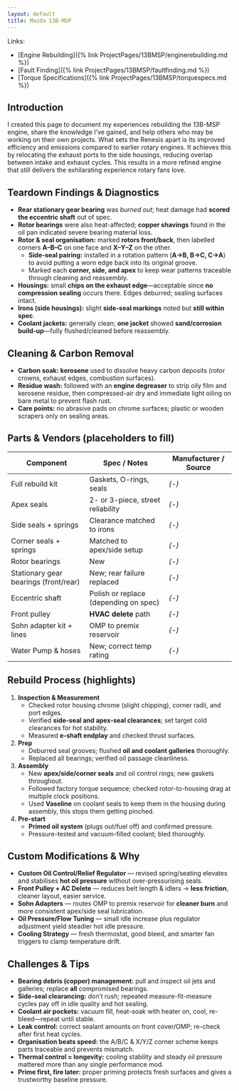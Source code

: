 ```yaml
---
layout: default
title: Mazda 13B-MSP
---
```

Links:
- [Engine Rebuilding]({% link ProjectPages/13BMSP/enginerebuilding.md %})
- [Fault Finding]({% link ProjectPages/13BMSP/faultfinding.md %})
- [Torque Specifications]({% link ProjectPages/13BMSP/torquespecs.md %})

## Introduction

I created this page to document my experiences rebuilding the 13B-MSP engine, share the knowledge I’ve gained, and help others who may be working on their own projects.
What sets the Renesis apart is its improved efficiency and emissions compared to earlier rotary engines. It achieves this by relocating the exhaust ports to the side housings, reducing overlap between intake and exhaust cycles. This results in a more refined engine that still delivers the exhilarating experience rotary fans love.

## Teardown Findings & Diagnostics

- **Rear stationary gear bearing** was *burned out*; heat damage had **scored the eccentric shaft** out of spec.  
- **Rotor bearings** were also heat-affected; **copper shavings** found in the oil pan indicated severe bearing material loss.  
- **Rotor & seal organisation:** marked **rotors front/back**, then labelled corners **A–B–C** on one face and **X–Y–Z** on the other.  
  - **Side-seal pairing:** installed in a rotation pattern (**A→B, B→C, C→A**) to avoid putting a worn edge back into its original groove.  
  - Marked each **corner, side, and apex** to keep wear patterns traceable through cleaning and reassembly.
- **Housings:** small **chips on the exhaust edge**—acceptable since **no compression sealing** occurs there. Edges deburred; sealing surfaces intact.  
- **Irons (side housings):** slight **side-seal markings** noted but **still within spec**.  
- **Coolant jackets:** generally clean; **one jacket** showed **sand/corrosion build-up**—fully flushed/cleaned before reassembly.

## Cleaning & Carbon Removal

- **Carbon soak:** **kerosene** used to dissolve heavy carbon deposits (rotor crowns, exhaust edges, combustion surfaces).  
- **Residue wash:** followed with an **engine degreaser** to strip oily film and kerosene residue, then compressed-air dry and immediate light oiling on bare metal to prevent flash rust.  
- **Care points:** no abrasive pads on chrome surfaces; plastic or wooden scrapers only on sealing areas.

## Parts & Vendors (placeholders to fill)

| Component                          | Spec / Notes                                | Manufacturer / Source |
|-----------------------------------|---------------------------------------------|-----------------------|
| Full rebuild kit                  | Gaskets, O-rings, seals                     | *(-)*            |
| Apex seals                        | 2- or 3-piece, street reliability           | *(-)*            |
| Side seals + springs              | Clearance matched to irons                   | *(-)*            |
| Corner seals + springs            | Matched to apex/side setup                  | *(-)*            |
| Rotor bearings                    | New                                          | *(-)*            |
| Stationary gear bearings (front/rear) | New; rear failure replaced                | *(-)*            |
| Eccentric shaft                   | Polish or replace (depending on spec)       | *(-)*            |
| Front pulley                      | **HVAC delete** path                          | *(-)*            |
| Sohn adapter kit + lines          | OMP to premix reservoir                     | *(-)*            |
| Water Pump & hoses                | New; correct temp rating                    | *(-)*            |

## Rebuild Process (highlights)

1. **Inspection & Measurement**  
   - Checked rotor housing chrome (slight chipping), corner radii, and port edges.  
   - Verified **side-seal and apex-seal clearances**; set target cold clearances for hot stability.  
   - Measured **e-shaft endplay** and checked thrust surfaces.  
2. **Prep**  
   - Deburred seal grooves; flushed **oil and coolant galleries** thoroughly.  
   - Replaced all bearings; verified oil passage cleanliness.  
3. **Assembly**  
   - New **apex/side/corner seals** and oil control rings; new gaskets throughout.  
   - Followed factory torque sequence; checked rotor-to-housing drag at multiple clock positions.  
   - Used **Vaseline** on coolant seals to keep them in the housing during assembly, this stops them getting pinched.
4. **Pre-start**  
   - **Primed oil system** (plugs out/fuel off) and confirmed pressure.  
   - Pressure-tested and vacuum-filled coolant; bled thoroughly.

## Custom Modifications & Why

- **Custom Oil Control/Relief Regulator** — revised spring/seating elevates and stabilises **hot oil pressure** without over-pressurising seals.  
- **Front Pulley + AC Delete** — reduces belt length & idlers → **less friction**, cleaner layout, easier service.  
- **Sohn Adapters** — routes OMP to premix reservoir for **cleaner burn** and more consistent apex/side seal lubrication.  
- **Oil Pressure/Flow Tuning** — small idle increase plus regulator adjustment yield steadier hot idle pressure.  
- **Cooling Strategy** — fresh thermostat, good bleed, and smarter fan triggers to clamp temperature drift.

## Challenges & Tips

- **Bearing debris (copper) management:** pull and inspect oil jets and galleries; replace **all** compromised bearings.  
- **Side-seal clearancing:** don’t rush; repeated measure-fit-measure cycles pay off in idle quality and hot sealing.  
- **Coolant air pockets:** vacuum fill, heat-soak with heater on, cool, re-bleed—repeat until stable.  
- **Leak control:** correct sealant amounts on front cover/OMP; re-check after first heat cycles.
- **Organisation beats speed:** the A/B/C & X/Y/Z corner scheme keeps parts traceable and prevents mismatch.  
- **Thermal control = longevity:** cooling stability and steady oil pressure mattered more than any single performance mod.  
- **Prime first, fire later:** proper priming protects fresh surfaces and gives a trustworthy baseline pressure.